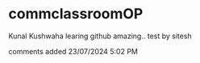 # commclassroomOP

Kunal Kushwaha learing github amazing..
test by sitesh

comments added 23/07/2024 5:02 PM
